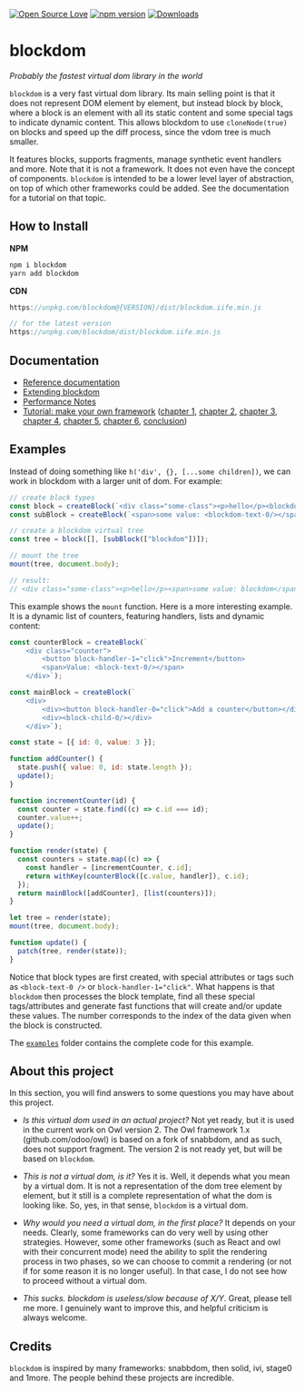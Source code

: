 [![Open Source Love](https://badges.frapsoft.com/os/mit/mit.svg?v=102)](https://opensource.org/licenses/MIT)
[![npm version](https://badge.fury.io/js/blockdom.svg)](https://badge.fury.io/js/blockdom)
[![Downloads](https://img.shields.io/npm/dm/blockdom.svg)](https://www.npmjs.com/package/blockdom)

# blockdom

_Probably the fastest virtual dom library in the world_

`blockdom` is a very fast virtual dom library. Its main selling
point is that it does not represent DOM element by element, but instead block by
block, where a block is an element with all its static content and some special
tags to indicate dynamic content. This allows blockdom to use `cloneNode(true)`
on blocks and speed up the diff process, since the vdom tree is much smaller.

It features blocks, supports fragments, manage synthetic event handlers and more.
Note that it is not a framework. It does not even have the concept of components.
`blockdom` is intended to be a lower level layer of abstraction, on top of which
other frameworks could be added. See the documentation for a tutorial on that
topic.

## How to Install

**NPM**

```js
npm i blockdom
yarn add blockdom
```

**CDN**

```js
https://unpkg.com/blockdom@{VERSION}/dist/blockdom.iife.min.js

// for the latest version
https://unpkg.com/blockdom/dist/blockdom.iife.min.js
```

## Documentation

- [Reference documentation](doc/reference.md)
- [Extending blockdom](doc/extending_blockdom.md)
- [Performance Notes](doc/performance_notes.md)
- [Tutorial: make your own framework](doc/make_your_own_framework/readme.md) ([chapter 1](doc/make_your_own_framework/part1.md), [chapter 2](doc/make_your_own_framework/part2.md), [chapter 3](doc/make_your_own_framework/part3.md), [chapter 4](doc/make_your_own_framework/part4.md), [chapter 5](doc/make_your_own_framework/part5.md), [chapter 6](doc/make_your_own_framework/part6.md), [conclusion](doc/make_your_own_framework/conclusion.md))

## Examples

Instead of doing something like `h('div', {}, [...some children])`, we can
work in blockdom with a larger unit of dom. For example:

```js
// create block types
const block = createBlock(`<div class="some-class"><p>hello</p><blockdom-child-0/></div>`);
const subBlock = createBlock(`<span>some value: <blockdom-text-0/></span>`);

// create a blockdom virtual tree
const tree = block([], [subBlock(["blockdom"])]);

// mount the tree
mount(tree, document.body);

// result:
// <div class="some-class"><p>hello</p><span>some value: blockdom</span></div>
```

This example shows the `mount` function. Here is a more interesting example.
It is a dynamic list of counters, featuring handlers, lists and dynamic content:

```js
const counterBlock = createBlock(`
    <div class="counter">
        <button block-handler-1="click">Increment</button>
        <span>Value: <block-text-0/></span>
    </div>`);

const mainBlock = createBlock(`
    <div>
        <div><button block-handler-0="click">Add a counter</button></div>
        <div><block-child-0/></div>
    </div>`);

const state = [{ id: 0, value: 3 }];

function addCounter() {
  state.push({ value: 0, id: state.length });
  update();
}

function incrementCounter(id) {
  const counter = state.find((c) => c.id === id);
  counter.value++;
  update();
}

function render(state) {
  const counters = state.map((c) => {
    const handler = [incrementCounter, c.id];
    return withKey(counterBlock([c.value, handler]), c.id);
  });
  return mainBlock([addCounter], [list(counters)]);
}

let tree = render(state);
mount(tree, document.body);

function update() {
  patch(tree, render(state));
}
```

Notice that block types are first created, with special attributes or tags such as
`<block-text-0 />` or `block-handler-1="click"`. What happens is that `blockdom`
then processes the block template, find all these special tags/attributes and generate
fast functions that will create and/or update these values. The number corresponds
to the index of the data given when the block is constructed.

The [`examples`](examples) folder contains the complete code for this example.

## About this project

In this section, you will find answers to some questions you may have about this
project.

- _Is this virtual dom used in an actual project?_ Not yet ready, but it is used
  in the current work on Owl version 2. The Owl framework 1.x (github.com/odoo/owl)
  is based on a fork of snabbdom, and as such, does not support fragment. The
  version 2 is not ready yet, but will be based on `blockdom`.

- _This is not a virtual dom, is it?_ Yes it is. Well, it depends what you mean
  by a virtual dom. It is not a representation of the dom tree element by element,
  but it still is a complete representation of what the dom is looking like. So,
  yes, in that sense, `blockdom` is a virtual dom.

- _Why would you need a virtual dom, in the first place?_ It depends on your
  needs. Clearly, some frameworks can do very well by using other strategies.
  However, some other frameworks (such as React and owl with their concurrent mode)
  need the ability to split the rendering process in two phases, so we can
  choose to commit a rendering (or not if for some reason it is no longer useful).
  In that case, I do not see how to proceed without a virtual dom.

- _This sucks. blockdom is useless/slow because of X/Y_. Great, please tell me
  more. I genuinely want to improve this, and helpful criticism is always
  welcome.

## Credits

`blockdom` is inspired by many frameworks: snabbdom, then solid, ivi, stage0 and
1more. The people behind these projects are incredible.
